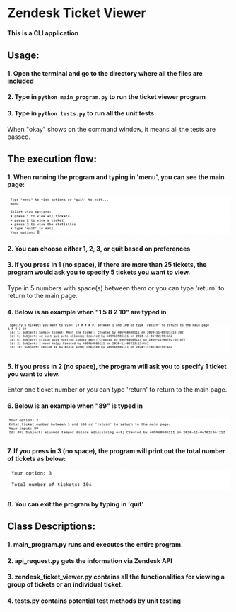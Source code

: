 # Zendesk Ticket Viewer

#### This is a CLI application

## Usage: 
#### 1. Open the terminal and go to the directory where all the files are included
#### 2. Type in ```python main_program.py``` to run the ticket viewer program
#### 3. Type in ```python tests.py``` to run all the unit tests
When "okay" shows on the command window, it means all the tests are passed.


## The execution flow: 
#### 1. When running the program and typing in 'menu', you can see the main page:

![alt text](https://github.com/JiaruFu/Zendesk-Ticket-Viewer/blob/main/images/main_page.png?raw=true?width=100)

#### 2. You can choose either 1, 2, 3, or quit based on preferences

#### 3. If you press in 1 (no space), if there are more than 25 tickets, the program would ask you to specify 5 tickets you want to view.
Type in 5 numbers with space(s) between them or you can type 'return' to return to the main page.
#### 4. Below is an example when "1 5 8 2 10" are typed in

![alt text](https://github.com/JiaruFu/Zendesk-Ticket-Viewer/blob/main/images/tickets_info.png?raw=true?width=100)

#### 5. If you press in 2 (no space), the program will ask you to specify 1 ticket you want to view.
Enter one ticket number or you can type 'return' to return to the main page.
#### 6. Below is an example when "89" is typed in

![alt text](https://github.com/JiaruFu/Zendesk-Ticket-Viewer/blob/main/images/specific_info.png?raw=true?width=100)

#### 7. If you press in 3 (no space), the program will print out the total number of tickets as below:

![alt text](https://github.com/JiaruFu/Zendesk-Ticket-Viewer/blob/main/images/total_number.png?raw=true?width=200)

#### 8. You can exit the program by typing in 'quit'


## Class Descriptions: 

#### 1. main_program.py runs and executes the entire program.
#### 2. api_request.py gets the information via Zendesk API
#### 3. zendesk_ticket_viewer.py contains all the functionalities for viewing a group of tickets or an individual ticket.
#### 4. tests.py contains potential test methods by unit testing
